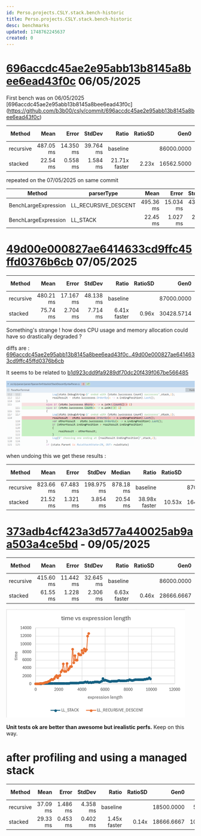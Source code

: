 ```yaml
---
id: Perso.projects.CSLY.stack.bench-historic
title: Perso.projects.CSLY.stack.bench-historic
desc: benchmarks 
updated: 1748762245637
created: 0
---
```

# [696accdc45ae2e95abb13b8145a8bee6ead43f0c](https://github.com/b3b00/csly/commit/696accdc45ae2e95abb13b8145a8bee6ead43f0c) 06/05/2025

First bench was on 06/05/2025 [696accdc45ae2e95abb13b8145a8bee6ead43f0c] (https://github.com/b3b00/csly/commit/696accdc45ae2e95abb13b8145a8bee6ead43f0c)

| Method    | Mean      | Error     | StdDev    | Ratio         | RatioSD | Gen0       | Gen1       | Gen2       | Allocated | Alloc Ratio |
|---------- |----------:|----------:|----------:|--------------:|--------:|-----------:|-----------:|-----------:|----------:|------------:|
| recursive | 487.05 ms | 14.350 ms | 39.764 ms |      baseline |         | 86000.0000 | 34000.0000 | 20000.0000 | 461.95 MB |             |
| stacked   |  22.54 ms |  0.558 ms |  1.584 ms | 21.71x faster |   2.23x | 16562.5000 |   625.0000 |   156.2500 |  67.72 MB |  6.82x less |

repeated on the 07/05/2025 on same commit

| Method               | parserType           | Mean      | Error     | StdDev    | Median    | Gen0       | Gen1       | Gen2       | Allocated |
|--------------------- |--------------------- |----------:|----------:|----------:|----------:|-----------:|-----------:|-----------:|----------:|
| BenchLargeExpression | LL_RECURSIVE_DESCENT | 495.36 ms | 15.034 ms | 43.615 ms | 488.80 ms | 89000.0000 | 34000.0000 | 22000.0000 | 478.65 MB |
| BenchLargeExpression | LL_STACK             |  22.45 ms |  1.027 ms |  2.980 ms |  21.33 ms | 16562.5000 |   968.7500 |          - |  67.54 MB |

# [49d00e000827ae6414633cd9ffc45ffd0376b6cb](https://github.com/b3b00/csly/commit/49d00e000827ae6414633cd9ffc45ffd0376b6cb) 07/05/2025

| Method    | Mean      | Error     | StdDev    | Ratio        | RatioSD | Gen0       | Gen1       | Gen2       | Allocated | Alloc Ratio |
|---------- |----------:|----------:|----------:|-------------:|--------:|-----------:|-----------:|-----------:|----------:|------------:|
| recursive | 480.21 ms | 17.167 ms | 48.138 ms |     baseline |         | 87000.0000 | 35000.0000 | 21000.0000 |  468.5 MB |             |
| stacked   |  75.74 ms |  2.704 ms |  7.714 ms | 6.41x faster |   0.96x | 30428.5714 |   857.1429 |   428.5714 | 127.73 MB |  3.67x less |

Something's strange ! how does CPU usage and memory allocation could have so drastically  degraded ?
 
diffs are : 
[696accdc45ae2e95abb13b8145a8bee6ead43f0c..49d00e000827ae6414633cd9ffc45ffd0376b6cb](https://github.com/b3b00/csly/compare/696accdc45ae2e95abb13b8145a8bee6ead43f0c..49d00e000827ae6414633cd9ffc45ffd0376b6cb)

It seems to be related to [b1d923cdd9fa9289df70dc20f439f067be566485](https://github.com/b3b00/csly/commit/b1d923cdd9fa9289df70dc20f439f067be566485)

![](https://raw.githubusercontent.com/b3b00/dendronNotes/refs/heads/main/notes/assets/images/2025-05-07-18-18-09.png)


when undoing this we get these results :

| Method    | Mean      | Error     | StdDev     | Median    | Ratio         | RatioSD | Gen0       | Gen1       | Gen2       | Allocated | Alloc Ratio |
|---------- |----------:|----------:|-----------:|----------:|--------------:|--------:|-----------:|-----------:|-----------:|----------:|------------:|
| recursive | 823.66 ms | 67.483 ms | 198.975 ms | 878.18 ms |      baseline |         | 87000.0000 | 31000.0000 | 22000.0000 | 472.26 MB |             |
| stacked   |  21.52 ms |  1.321 ms |   3.854 ms |  20.54 ms | 38.98x faster |  10.53x | 16400.0000 |   600.0000 |    66.6667 |  67.05 MB |  7.04x less |

# [373adb4cf423a3d577a440025ab9aa503a4ce5bd](https://github.com/b3b00/csly/commit/373adb4cf423a3d577a440025ab9aa503a4ce5bd) - 09/05/2025

| Method    | Mean      | Error     | StdDev    | Ratio        | RatioSD | Gen0       | Gen1       | Gen2       | Allocated | Alloc Ratio |
|---------- |----------:|----------:|----------:|-------------:|--------:|-----------:|-----------:|-----------:|----------:|------------:|
| recursive | 415.60 ms | 11.442 ms | 32.645 ms |     baseline |         | 86000.0000 | 35000.0000 | 21000.0000 | 463.82 MB |             |
| stacked   |  61.55 ms |  1.228 ms |  2.306 ms | 6.63x faster |   0.46x | 28666.6667 |   333.3333 |          - | 122.26 MB |  3.79x less |

![](assets/images/2025-05-09-07-31-56.png)

**Unit tests ok are better than awesome but irealistic perfs.**
Keep on this way.

# after profiling and using a managed stack

| Method    | Mean     | Error    | StdDev   | Ratio        | RatioSD | Gen0       | Gen1      | Gen2     | Allocated | Alloc Ratio |
|---------- |---------:|---------:|---------:|-------------:|--------:|-----------:|----------:|---------:|----------:|------------:|
| recursive | 37.09 ms | 1.486 ms | 4.358 ms |     baseline |         | 18500.0000 |  500.0000 | 166.6667 |  79.61 MB |             |
| stacked   | 29.33 ms | 0.453 ms | 0.402 ms | 1.45x faster |   0.14x | 18666.6667 | 1000.0000 | 333.3333 |  79.88 MB |  1.00x more |
